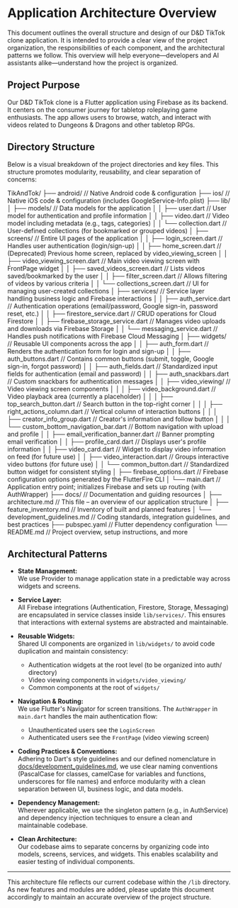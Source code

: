 # Application Architecture Overview

This document outlines the overall structure and design of our D&D TikTok clone application. It is intended to provide a clear view of the project organization, the responsibilities of each component, and the architectural patterns we follow. This overview will help everyone—developers and AI assistants alike—understand how the project is organized.

## Project Purpose

Our D&D TikTok clone is a Flutter application using Firebase as its backend. It centers on the consumer journey for tabletop roleplaying game enthusiasts. The app allows users to browse, watch, and interact with videos related to Dungeons & Dragons and other tabletop RPGs.

## Directory Structure

Below is a visual breakdown of the project directories and key files. This structure promotes modularity, reusability, and clear separation of concerns: 

TikAndTok/
├── android/ // Native Android code & configuration
├── ios/ // Native iOS code & configuration (includes GoogleService-Info.plist)
├── lib/
│ ├── models/ // Data models for the application
│ │ ├── user.dart // User model for authentication and profile information
│ │ ├── video.dart // Video model including metadata (e.g., tags, categories)
│ │ └── collection.dart // User-defined collections (for bookmarked or grouped videos)
│ ├── screens/ // Entire UI pages of the application
│ │ ├── login_screen.dart // Handles user authentication (login/sign-up)
│ │ ├── home_screen.dart // (Deprecated) Previous home screen, replaced by video_viewing_screen
│ │ ├── video_viewing_screen.dart // Main video viewing screen with FrontPage widget
│ │ ├── saved_videos_screen.dart // Lists videos saved/bookmarked by the user
│ │ ├── filter_screen.dart // Allows filtering of videos by various criteria
│ │ └── collections_screen.dart // UI for managing user-created collections
│ ├── services/ // Service layer handling business logic and Firebase interactions
│ │ ├── auth_service.dart // Authentication operations (email/password, Google sign-in, password reset, etc.)
│ │ ├── firestore_service.dart // CRUD operations for Cloud Firestore
│ │ ├── firebase_storage_service.dart // Manages video uploads and downloads via Firebase Storage
│ │ └── messaging_service.dart // Handles push notifications with Firebase Cloud Messaging
│ ├── widgets/ // Reusable UI components across the app
│ │ ├── auth_form.dart // Renders the authentication form for login and sign-up
│ │ ├── auth_buttons.dart // Contains common buttons (submit, toggle, Google sign-in, forgot password)
│ │ ├── auth_fields.dart // Standardized input fields for authentication (email and password)
│ │ ├── auth_snackbars.dart // Custom snackbars for authentication messages
│ │ ├── video_viewing/ // Video viewing screen components
│ │ │ ├── video_background.dart // Video playback area (currently a placeholder)
│ │ │ ├── top_search_button.dart // Search button in the top-right corner
│ │ │ ├── right_actions_column.dart // Vertical column of interaction buttons
│ │ │ ├── creator_info_group.dart // Creator's information and follow button
│ │ │ └── custom_bottom_navigation_bar.dart // Bottom navigation with upload and profile
│ │ ├── email_verification_banner.dart // Banner prompting email verification
│ │ ├── profile_card.dart // Displays user's profile information
│ │ ├── video_card.dart // Widget to display video information on feed (for future use)
│ │ ├── video_interaction.dart // Groups interactive video buttons (for future use)
│ │ └── common_button.dart // Standardized button widget for consistent styling
│ ├── firebase_options.dart // Firebase configuration options generated by the FlutterFire CLI
│ └── main.dart // Application entry point; initializes Firebase and sets up routing (with AuthWrapper)
├── docs/ // Documentation and guiding resources
│ ├── architecture.md // This file – an overview of our application structure
│ ├── feature_inventory.md // Inventory of built and planned features
│ └── development_guidelines.md // Coding standards, integration guidelines, and best practices
├── pubspec.yaml // Flutter dependency configuration
└── README.md // Project overview, setup instructions, and more


## Architectural Patterns

- **State Management:**  
  We use Provider to manage application state in a predictable way across widgets and screens.

- **Service Layer:**  
  All Firebase integrations (Authentication, Firestore, Storage, Messaging) are encapsulated in service classes inside `lib/services/`. This ensures that interactions with external systems are abstracted and maintainable.

- **Reusable Widgets:**  
  Shared UI components are organized in `lib/widgets/` to avoid code duplication and maintain consistency:
  - Authentication widgets at the root level (to be organized into auth/ directory)
  - Video viewing components in `widgets/video_viewing/`
  - Common components at the root of `widgets/`

- **Navigation & Routing:**  
  We use Flutter's Navigator for screen transitions. The `AuthWrapper` in `main.dart` handles the main authentication flow:
  - Unauthenticated users see the `LoginScreen`
  - Authenticated users see the `FrontPage` (video viewing screen)

- **Coding Practices & Conventions:**  
  Adhering to Dart's style guidelines and our defined nomenclature in [docs/development_guidelines.md](docs/development_guidelines.md), we use clear naming conventions (PascalCase for classes, camelCase for variables and functions, underscores for file names) and enforce modularity with a clean separation between UI, business logic, and data models.

- **Dependency Management:**  
  Wherever applicable, we use the singleton pattern (e.g., in AuthService) and dependency injection techniques to ensure a clean and maintainable codebase.

- **Clean Architecture:**  
  Our codebase aims to separate concerns by organizing code into models, screens, services, and widgets. This enables scalability and easier testing of individual components.

---

This architecture file reflects our current codebase within the `/lib` directory. As new features and modules are added, please update this document accordingly to maintain an accurate overview of the project structure.